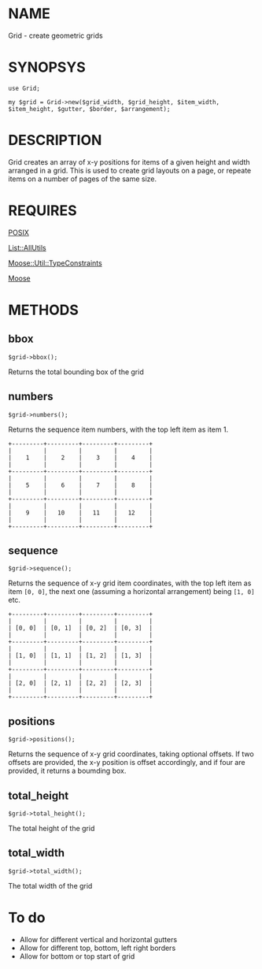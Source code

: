 # NAME

Grid - create geometric grids

# SYNOPSYS

    use Grid;

    my $grid = Grid->new($grid_width, $grid_height, $item_width, $item_height, $gutter, $border, $arrangement);

# DESCRIPTION

Grid creates an array of x-y positions for items of a given height and width arranged in a grid. This is used to create grid layouts on a page, or repeate items on a number of pages of the same size.

# REQUIRES

[POSIX](https://metacpan.org/pod/POSIX) 

[List::AllUtils](https://metacpan.org/pod/List%3A%3AAllUtils) 

[Moose::Util::TypeConstraints](https://metacpan.org/pod/Moose%3A%3AUtil%3A%3ATypeConstraints) 

[Moose](https://metacpan.org/pod/Moose) 

# METHODS

## bbox

    $grid->bbox();

Returns the total bounding box of the grid 

## numbers

    $grid->numbers();

Returns the sequence item numbers, with the top left item as item 1.

    +---------+---------+---------+---------+
    |         |         |         |         |
    |    1    |    2    |    3    |    4    |
    |         |         |         |         |
    +---------+---------+---------+---------+
    |         |         |         |         |
    |    5    |    6    |    7    |    8    |
    |         |         |         |         |
    +---------+---------+---------+---------+
    |         |         |         |         |
    |    9    |   10    |   11    |   12    |
    |         |         |         |         |
    +---------+---------+---------+---------+

## sequence

    $grid->sequence();

Returns the sequence of x-y grid item coordinates, with the top left item as item `[0, 0]`, the next one (assuming a horizontal arrangement) being `[1, 0]` etc. 

    +---------+---------+---------+---------+
    |         |         |         |         |
    | [0, 0]  | [0, 1]  | [0, 2]  | [0, 3]  |
    |         |         |         |         |
    +---------+---------+---------+---------+
    |         |         |         |         |
    | [1, 0]  | [1, 1]  | [1, 2]  | [1, 3]  |
    |         |         |         |         |
    +---------+---------+---------+---------+
    |         |         |         |         |
    | [2, 0]  | [2, 1]  | [2, 2]  | [2, 3]  |
    |         |         |         |         |
    +---------+---------+---------+---------+

## positions

    $grid->positions();

Returns the sequence of x-y grid coordinates, taking optional offsets. If two offsets are provided, the x-y position is offset accordingly, and if four are provided, it returns a boumding box.

## total\_height

    $grid->total_height();

The total height of the grid

## total\_width

    $grid->total_width();

The total width of the grid

# To do

- Allow for different vertical and horizontal gutters 
- Allow for different top, bottom, left right borders
- Allow for bottom or top start of grid
